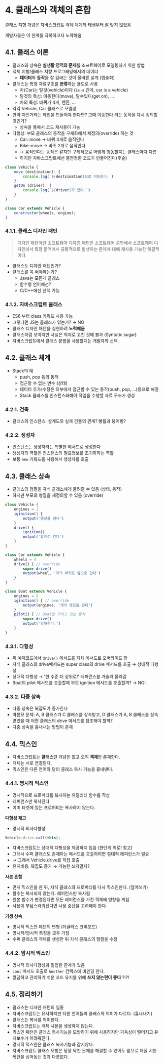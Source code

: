 # 4. 클래스와 객체의 혼합

클래스 지향 개념은 자바스크립트 객체 체계와 태생부터 잘 맞지 않았음

개발자들은 이 한계를 극복하고자 노력해옴

## 4.1. 클래스 이론

- 클래스와 상속은 **실생활 영역의 문제**를 소프트웨어로 모델링하기 위한 방법
- 객체 지향/클래스 지향 프로그래밍에서의 데이터
    - **데이터**와 **동작**을 잘 감싸는 것이 올바른 설계 (캡슐화)
- 클래스는 특정 자료구조를 **분류**하는 용도로 사용
    - 차(Car)는 탈것(vehicle)이다 (`is-a` 관계, car is a vehicle)
    - 탈것의 특성: 이동한다(move), 탈수있다(get on), ...
    - 차의 특성: 바퀴가 4개, 엔진, ...
- 각각 Vehicle, Car 클래스로 모델링
- 만약 자전거라는 타입을 만들어야 한다면? 그때 이동한다 라는 동작을 다시 정의할 것인가?
    - 상속을 통해서 코드 재사용이 가능
- 다형성: 부모 클래스의 동작을 구체화해서 재정의(override) 하는 것
    - Car::move → 바퀴 4개로 움직인다
    - Bike::move → 바퀴 2개로 움직인다
    - → 움직인다는 동작은 같지만 구체적으로 어떻게 행동할지는 클래스마다 다름
    - 하지만 자바스크립트에선 불안정한 코드가 만들어진다(후술)

```jsx
class Vehicle {
	move (destination): {
		console.log(`${destsination}으로 이동한다.`)
	}
	getOn (driver): {
		console.log(`${driver}가 탔다.`)
	}
}

class Car extends Vehicle {
	constructor(wheels, engine);
}
```

### 4.1.1. 클래스 디자인 패턴

> 디자인 패턴이란 소프트웨어 디자인 패턴은 소프트웨어 공학에서 소프트웨어 디자인에서 특정 문맥에서 공통적으로 발생하는 문제에 대해 재사용 가능한 해결책이다.

- 클래스도 디자인 패턴인가?
- 클래스를 꼭 써야하는가?
    - Java는 모든게 클래스
    - 함수형 언어에선?
    - C/C++에선 선택 가능

### 4.1.2. 자바스크립트 클래스

- ES6 부터 class 키워드 사용 가능
- 그렇다면 JS는 클래스가 있는가? →  NO
- 클래스 디자인 패턴을 실현하려 **노력해옴**
- 클래스처럼 보이지만 사실은 억지로 고친 것에 불과 (Syntatic sugar)
- 자바스크립트에서 클래스 문법을 사용할지는 개발자의 선택

## 4.2. 클래스 체계

- Stack의 예
    - push, pop 등의 동작
    - 접근할 수 없는 변수 (상태)
    - 데이터 추가/수정은 외부에서 접근할 수 있는 동작(push, pop, ...)등으로 해결
    - Stack 클래스를 인스턴스화해야 작업을 수행할 자료 구조가 생성

### 4.2.1. 건축

- 클래스와 인스턴스: 설계도와 실제 건물의 관계? 빵틀과 붕어빵?

### 4.2.2. 생성자

- 인스턴스는 생성자라는 특별한 메서드로 생성한다
- 생성자의 역할은 인스턴스의 필요정보를 초기화하는 역할
- 보통 `new` 키워드를 사용해서 생성자를 호출

## 4.3. 클래스 상속

- 클래스의 형질을 자식 클래스에게 물려줄 수 있음 (상태, 동작)
- 하지만 부모의 형질을 재정의할 수 있음 (override)

```jsx
class Vehicle {
	engines = 1
	iginition() {
		output('엔진을 켠다')
	}
	drive() {
		ignition()
		output('앞으로 간다')
	}
}

class Car extends Vehicle {
	wheels = 4
	drive() { // override
		super.drive()
		output(wheel, '개의 바퀴로 앞으로 간다')
	}
}

class Boat extends Vehicle {
	engines = 2
	iginition() { // override
		output(engines, '개의 엔진을 켠다')
	}
	pilot() { // Boat만 가지고 있는 동작
		super.drive()
		output('항해한다.')
	}
}
```

### 4.3.1. 다형성

- 위 예제코드에서 `drive()` 메서드를 자체 메서드로 오버라이드 함
- 자식 클래스의 drive메서드는 super class의 drive 메서드를 호출 → 상대적 다형성
- 상대적 다형성 → '한 수준 더 상위로!' 레퍼런스를 거슬러 올라감
- Boat의 pilot 메서드를 호출할때 부모 ignition 메서드를 호출할까? → NO!

### 4.3.2. 다중 상속

- 다중 상속은 복잡도가 증가한다
- 마름모 문제: A, B 클래스가 C 클래스를 상속받고, D 클래스가 A, B 클래스를 상속받았을 때 어떤 클래스의 drive 메서드를 참조해야 할까?
- 다중 상속을 흉내내는 방법이 존재

## 4.4. 믹스인

- 자바스크립트는 **클래스**란 개념은 없고 오직 **객체**만 존재한다.
- 객체는 서로 연결된다.
- 믹스인은 다른 언어와 달리 클래스 복사 기능을 흉내낸다.

### 4.4.1. 명시적 믹스인

- 명시적으로 프로퍼티를 복사하는 유틸리티 함수를 작성
- 레퍼런스만 복사된다
- 이미 타겟에 있는 프로퍼티는 복사하지 않는다.

**다형성 재고**

- 명시적 의사다형성

```jsx
Vehicle.drive.call(this);
```

- 자바스크립트는 상대적 다형성을 제공하지 않음 (한단계 위로! 참고)
- 그래서 수퍼 클래스도 존재하는 메서드를 호출하려면 절대적 레퍼런스가 필요
- → 그래서 Vehicle.drive를 직접 호출
- 유지비용, 복잡도 증가 → 가능한 쓰지말자?

**사본 혼합**

- 먼저 믹스인을 한 뒤, 자식 클래스의 프로퍼티를 다시 믹스인한다. (덮어쓰기)
- 함수는 복사되지 않는다. 레퍼런스만 복사됨
- 원본 함수가 변경된다면 모든 레퍼런스를 가진 객체에 영향을 끼침
- 사용이 부담스러워진다면 사용 중단을 고려해야 한다.

**기생 상속**

- 명시적 믹스인 패턴의 변형 (더글러스 크록포드)
- 명시적/암시적 특징을 모두 가짐
- 수퍼 클래스의 객체를 생성한 뒤 자식 클래스의 형질을 수정

### 4.4.2. 암시적 믹스인

- 명시적 의사다형성과 밀접한 관계가 있음
- `cool` 메서드 호출로 `Another` 컨텍스에 바인딩 한다.
- 깔끔하고 관리하기 쉬운 코드 유지를 위해 **쓰지 않는편이 좋다** ?!?!

## 4.5. 정리하기

- 클래스는 디자인 패턴의 일종
- 자바스크립트는 유사하지만 다른 언어들과 클래스의 의미가 다르다. (흉내내기)
- 클래스는 복사를 의미한다.
- 자바스크립트는 객체 사본을 생성하지 않는다.
- 믹스인 패턴은 클래스 복사기능을 모방하기 위해 사용하지만 가독성이 떨어지고 유지보수가 어려워진다.
- 명시적 믹스인은 클래스 복사기능과 같지않다.
- 자바스크립트 클래스 모방은 당장 닥친 문제를 해결할 수 있어도 앞으로 터질 시한폭탄을 심어놓는 것과 다름없다.
